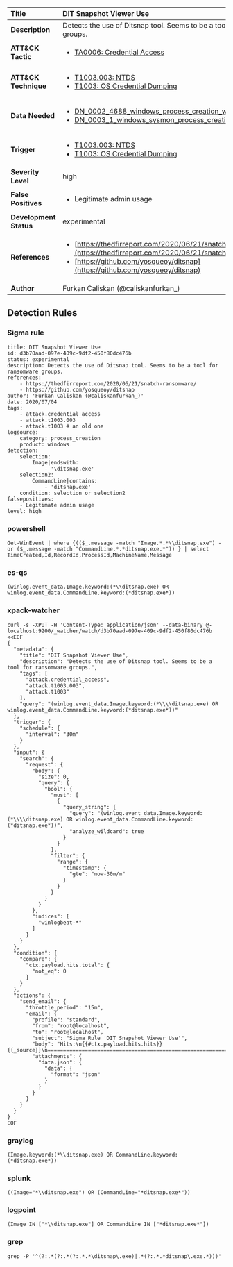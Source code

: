 | Title                    | DIT Snapshot Viewer Use       |
|:-------------------------|:------------------|
| **Description**          | Detects the use of Ditsnap tool. Seems to be a tool for ransomware groups. |
| **ATT&amp;CK Tactic**    |  <ul><li>[TA0006: Credential Access](https://attack.mitre.org/tactics/TA0006)</li></ul>  |
| **ATT&amp;CK Technique** | <ul><li>[T1003.003: NTDS](https://attack.mitre.org/techniques/T1003/003)</li><li>[T1003: OS Credential Dumping](https://attack.mitre.org/techniques/T1003)</li></ul>  |
| **Data Needed**          | <ul><li>[DN_0002_4688_windows_process_creation_with_commandline](../Data_Needed/DN_0002_4688_windows_process_creation_with_commandline.md)</li><li>[DN_0003_1_windows_sysmon_process_creation](../Data_Needed/DN_0003_1_windows_sysmon_process_creation.md)</li></ul>  |
| **Trigger**              | <ul><li>[T1003.003: NTDS](../Triggers/T1003.003.md)</li><li>[T1003: OS Credential Dumping](../Triggers/T1003.md)</li></ul>  |
| **Severity Level**       | high |
| **False Positives**      | <ul><li>Legitimate admin usage</li></ul>  |
| **Development Status**   | experimental |
| **References**           | <ul><li>[https://thedfirreport.com/2020/06/21/snatch-ransomware/](https://thedfirreport.com/2020/06/21/snatch-ransomware/)</li><li>[https://github.com/yosqueoy/ditsnap](https://github.com/yosqueoy/ditsnap)</li></ul>  |
| **Author**               | Furkan Caliskan (@caliskanfurkan_) |


## Detection Rules

### Sigma rule

```
title: DIT Snapshot Viewer Use
id: d3b70aad-097e-409c-9df2-450f80dc476b
status: experimental
description: Detects the use of Ditsnap tool. Seems to be a tool for ransomware groups.
references:
    - https://thedfirreport.com/2020/06/21/snatch-ransomware/
    - https://github.com/yosqueoy/ditsnap
author: 'Furkan Caliskan (@caliskanfurkan_)'
date: 2020/07/04
tags:
    - attack.credential_access
    - attack.t1003.003
    - attack.t1003 # an old one
logsource:
    category: process_creation
    product: windows
detection:
    selection:
        Image|endswith:
            - '\ditsnap.exe'
    selection2:
        CommandLine|contains:
            - 'ditsnap.exe'
    condition: selection or selection2
falsepositives:
    - Legitimate admin usage
level: high

```





### powershell
    
```
Get-WinEvent | where {(($_.message -match "Image.*.*\\ditsnap.exe") -or ($_.message -match "CommandLine.*.*ditsnap.exe.*")) } | select TimeCreated,Id,RecordId,ProcessId,MachineName,Message
```


### es-qs
    
```
(winlog.event_data.Image.keyword:(*\\ditsnap.exe) OR winlog.event_data.CommandLine.keyword:(*ditsnap.exe*))
```


### xpack-watcher
    
```
curl -s -XPUT -H 'Content-Type: application/json' --data-binary @- localhost:9200/_watcher/watch/d3b70aad-097e-409c-9df2-450f80dc476b <<EOF
{
  "metadata": {
    "title": "DIT Snapshot Viewer Use",
    "description": "Detects the use of Ditsnap tool. Seems to be a tool for ransomware groups.",
    "tags": [
      "attack.credential_access",
      "attack.t1003.003",
      "attack.t1003"
    ],
    "query": "(winlog.event_data.Image.keyword:(*\\\\ditsnap.exe) OR winlog.event_data.CommandLine.keyword:(*ditsnap.exe*))"
  },
  "trigger": {
    "schedule": {
      "interval": "30m"
    }
  },
  "input": {
    "search": {
      "request": {
        "body": {
          "size": 0,
          "query": {
            "bool": {
              "must": [
                {
                  "query_string": {
                    "query": "(winlog.event_data.Image.keyword:(*\\\\ditsnap.exe) OR winlog.event_data.CommandLine.keyword:(*ditsnap.exe*))",
                    "analyze_wildcard": true
                  }
                }
              ],
              "filter": {
                "range": {
                  "timestamp": {
                    "gte": "now-30m/m"
                  }
                }
              }
            }
          }
        },
        "indices": [
          "winlogbeat-*"
        ]
      }
    }
  },
  "condition": {
    "compare": {
      "ctx.payload.hits.total": {
        "not_eq": 0
      }
    }
  },
  "actions": {
    "send_email": {
      "throttle_period": "15m",
      "email": {
        "profile": "standard",
        "from": "root@localhost",
        "to": "root@localhost",
        "subject": "Sigma Rule 'DIT Snapshot Viewer Use'",
        "body": "Hits:\n{{#ctx.payload.hits.hits}}{{_source}}\n================================================================================\n{{/ctx.payload.hits.hits}}",
        "attachments": {
          "data.json": {
            "data": {
              "format": "json"
            }
          }
        }
      }
    }
  }
}
EOF

```


### graylog
    
```
(Image.keyword:(*\\ditsnap.exe) OR CommandLine.keyword:(*ditsnap.exe*))
```


### splunk
    
```
((Image="*\\ditsnap.exe") OR (CommandLine="*ditsnap.exe*"))
```


### logpoint
    
```
(Image IN ["*\\ditsnap.exe"] OR CommandLine IN ["*ditsnap.exe*"])
```


### grep
    
```
grep -P '^(?:.*(?:.*(?:.*.*\ditsnap\.exe)|.*(?:.*.*ditsnap\.exe.*)))'
```



